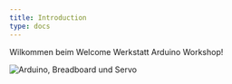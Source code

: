 ```yaml
---
title: Introduction
type: docs
---
```


Wilkommen beim Welcome Werkstatt Arduino Workshop!

![Arduino, Breadboard und Servo](/img/arduino-cover.png "Arduino Uno mit Zubehör")
